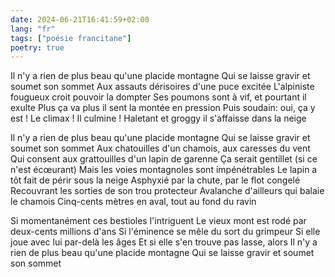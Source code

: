 ```yaml
---
date: 2024-06-21T16:41:59+02:00
lang: "fr"
tags: ["poésie francitane"]
poetry: true
---
```

Il n'y a rien de plus beau qu'une placide montagne
Qui se laisse gravir et soumet son sommet
Aux assauts dérisoires d'une puce excitée
L'alpiniste fougueux croit pouvoir la dompter
Ses poumons sont à vif, et pourtant il exulte
Plus ça va plus il sent la montée en pression
Puis soudain: oui, ça y est ! Le climax ! Il culmine !
Haletant et groggy il s'affaisse dans la neige

Il n'y a rien de plus beau qu'une placide montagne
Qui se laisse gravir et soumet son sommet
Aux chatouilles d'un chamois, aux caresses du vent
Qui consent aux grattouilles d'un lapin de garenne
Ça serait gentillet (si ce n'est écœurant)
Mais les voies montagnoles sont impénétrables
Le lapin a tôt fait de périr sous la neige
Asphyxié par la chute, par le flot congelé
Recouvrant les sorties de son trou protecteur
Avalanche d'ailleurs qui balaie le chamois
Cinq-cents mètres en aval, tout au fond du ravin

Si momentanément ces bestioles l'intriguent
Le vieux mont est rodé par deux-cents millions d'ans
Si l'éminence se mêle du sort du grimpeur
Si elle joue avec lui par-delà les âges
Et si elle s'en trouve pas lasse, alors
Il n'y a rien de plus beau qu'une placide montagne
Qui se laisse gravir et soumet son sommet
